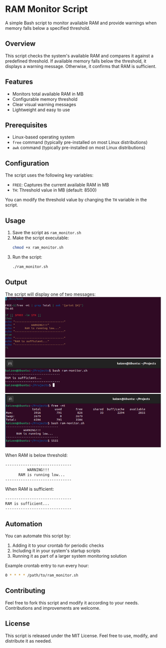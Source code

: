 # RAM Monitor Script

A simple Bash script to monitor available RAM and provide warnings when memory falls below a specified threshold.

## Overview

This script checks the system's available RAM and compares it against a predefined threshold. If available memory falls below the threshold, it displays a warning message. Otherwise, it confirms that RAM is sufficient.

## Features

- Monitors total available RAM in MB
- Configurable memory threshold
- Clear visual warning messages
- Lightweight and easy to use

## Prerequisites

- Linux-based operating system
- `free` command (typically pre-installed on most Linux distributions)
- `awk` command (typically pre-installed on most Linux distributions)

## Configuration

The script uses the following key variables:

- `FREE`: Captures the current available RAM in MB
- `TH`: Threshold value in MB (default: 8500)

You can modify the threshold value by changing the `TH` variable in the script.

## Usage

1. Save the script as `ram_monitor.sh`
2. Make the script executable:
   ```bash
   chmod +x ram_monitor.sh
   ```
3. Run the script:
   ```bash
   ./ram_monitor.sh
   ```

## Output

The script will display one of two messages:
![](ram-p3.PNG)
![](ram-p2.PNG)
![](ram-p1.PNG)

When RAM is below threshold:
```
------------------------------
          WARNING!!!
      RAM is running low...
------------------------------
```

When RAM is sufficient:
```
------------------------------
RAM is sufficient...
------------------------------
```

## Automation

You can automate this script by:
1. Adding it to your crontab for periodic checks
2. Including it in your system's startup scripts
3. Running it as part of a larger system monitoring solution

Example crontab entry to run every hour:
```bash
0 * * * * /path/to/ram_monitor.sh
```

## Contributing

Feel free to fork this script and modify it according to your needs. Contributions and improvements are welcome.

## License

This script is released under the MIT License. Feel free to use, modify, and distribute it as needed.
